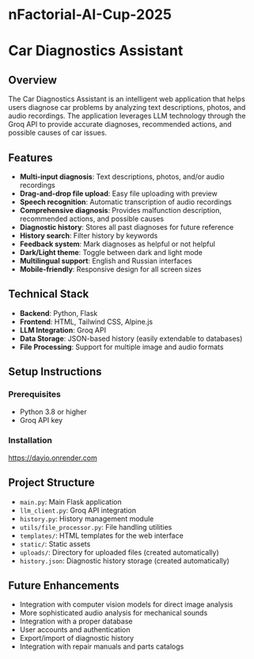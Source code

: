 # nFactorial-AI-Cup-2025
# Car Diagnostics Assistant

## Overview
The Car Diagnostics Assistant is an intelligent web application that helps users diagnose car problems by analyzing text descriptions, photos, and audio recordings. The application leverages LLM technology through the Groq API to provide accurate diagnoses, recommended actions, and possible causes of car issues.

## Features
- **Multi-input diagnosis**: Text descriptions, photos, and/or audio recordings
- **Drag-and-drop file upload**: Easy file uploading with preview
- **Speech recognition**: Automatic transcription of audio recordings
- **Comprehensive diagnosis**: Provides malfunction description, recommended actions, and possible causes
- **Diagnostic history**: Stores all past diagnoses for future reference
- **History search**: Filter history by keywords
- **Feedback system**: Mark diagnoses as helpful or not helpful
- **Dark/Light theme**: Toggle between dark and light mode
- **Multilingual support**: English and Russian interfaces
- **Mobile-friendly**: Responsive design for all screen sizes

## Technical Stack
- **Backend**: Python, Flask
- **Frontend**: HTML, Tailwind CSS, Alpine.js
- **LLM Integration**: Groq API
- **Data Storage**: JSON-based history (easily extendable to databases)
- **File Processing**: Support for multiple image and audio formats

## Setup Instructions

### Prerequisites
- Python 3.8 or higher
- Groq API key

### Installation

https://dayio.onrender.com


## Project Structure
- `main.py`: Main Flask application
- `llm_client.py`: Groq API integration
- `history.py`: History management module
- `utils/file_processor.py`: File handling utilities
- `templates/`: HTML templates for the web interface
- `static/`: Static assets
- `uploads/`: Directory for uploaded files (created automatically)
- `history.json`: Diagnostic history storage (created automatically)

## Future Enhancements
- Integration with computer vision models for direct image analysis
- More sophisticated audio analysis for mechanical sounds
- Integration with a proper database
- User accounts and authentication
- Export/import of diagnostic history
- Integration with repair manuals and parts catalogs
